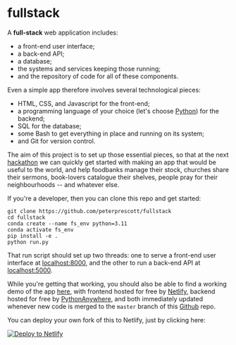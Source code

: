 # fullstack

A **full-stack** web application includes:

- a front-end user interface;
- a back-end API;
- a database;
- the systems and services keeping those running;
- and the repository of code for all of these components.

Even a simple app therefore involves several technological pieces:

- HTML, CSS, and Javascript for the front-end;
- a programming language of your choice (let's choose [Python](https://xkcd.com/353/)) for the backend; 
- SQL for the database;
- some Bash to get everything in place and running on its system;
- and Git for version control.

The aim of this project is to set up those essential pieces, so that
at the next [hackathon](https://kingdomcode.org.uk/build/) we can
quickly get started with making an app that would be useful to the
world, and help foodbanks manage their stock, churches share their
sermons, book-lovers catalogue their shelves, people pray for their
neighbourhoods -- and whatever else.

If you're a developer, then you can clone this repo and get started:

```
git clone https://github.com/peterprescott/fullstack
cd fullstack
conda create --name fs_env python=3.11
conda activate fs_env
pip install -e .
python run.py
```

That run script should set up two threads: one to serve a front-end user
interface at [localhost:8000](http://localhost:8000), and the other to
run a back-end API at [localhost:5000](http://localhost:5000).

While you're getting that working, you should also be able to find a
working demo of the app [here](https://frontend-ui.netlify.app/), with
frontend hosted for free by [Netlify](https://netlify.com), backend
hosted for free by [PythonAnywhere](https://pythonanywhere.com), and
both immediately updated whenever new code is merged to the `master`
branch of this [Github](https://github.com) repo.

You can deploy your own fork of this to Netlify, just by clicking here:

[![Deploy to Netlify](https://www.netlify.com/img/deploy/button.svg)](https://app.netlify.com/start/deploy?repository=https://github.com/peterprescott/fullstack)
